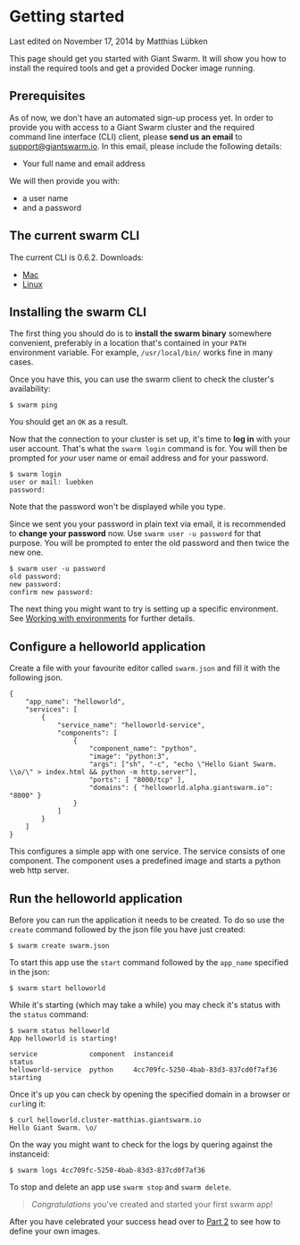 # Getting started

<p class="lastmod">Last edited on November 17, 2014 by Matthias Lübken</p>

This page should get you started with Giant Swarm. It will show you how to install the required tools and get a provided Docker image running.

## Prerequisites

As of now, we don't have an automated sign-up process yet. In order to provide you with access to a Giant Swarm cluster and the required command line interface (CLI) client, please __send us an email__ to [support@giantswarm.io](mailto:support@giantswarm.io). In this email, please include the following details:

 * Your full name and email address

We will then provide you with:

  * a user name
  * and a password

## The current swarm CLI

The current CLI is 0.6.2. Downloads:

  * [Mac](http://downloads.giantswarm.io/swarm/clients/0.6.2/swarm-0.6.2-darwin-amd64.tar.gz)
  * [Linux](http://downloads.giantswarm.io/swarm/clients/0.6.2/swarm-latest-linux-amd64.tar.gz)


## Installing the swarm CLI

The first thing you should do is to __install the swarm binary__ somewhere convenient, preferably in a location that's contained in your `PATH` environment variable. For example, `/usr/local/bin/` works fine in many cases.

Once you have this, you can use the swarm client to check the cluster's availability:

    $ swarm ping

You should get an `OK` as a result.

Now that the connection to your cluster is set up, it's time to __log in__ with your user account. That's what the `swarm login` command is for. You will then be prompted for *your* user name or email address and for your password.

    $ swarm login
    user or mail: luebken
    password:

Note that the password won't be displayed while you type.

Since we sent you your password in plain text via email, it is recommended to __change your password__ now. Use `swarm user -u password` for that purpose. You will be prompted to enter the old password and then twice the new one.

    $ swarm user -u password
    old password:
    new password:
    confirm new password:

The next thing you might want to try is setting up a specific environment. See [Working with environments](/reference/env/) for further details.

## Configure a helloworld application

Create a file with your favourite editor called `swarm.json` and fill it with the following json.

    {
        "app_name": "helloworld",
        "services": [
            {
                "service_name": "helloworld-service",
                "components": [
                    {
                        "component_name": "python",
                        "image": "python:3",
                        "args": ["sh", "-c", "echo \"Hello Giant Swarm. \\o/\" > index.html && python -m http.server"],
                        "ports": [ "8000/tcp" ],
                        "domains": { "helloworld.alpha.giantswarm.io": "8000" }
                    }
                ]
            }
        ]
    }

This configures a simple app with one service. The service consists of one component. The component uses a predefined image and starts a python web http server.

## Run the helloworld application

Before you can run the application it needs to be created. To do so use the `create` command followed by the json file you have just created: 

    $ swarm create swarm.json

To start this app use the `start` command followed by the `app_name` specified in the json:

    $ swarm start helloworld

While it's starting (which may take a while) you may check it's status with the `status` command:

    $ swarm status helloworld
    App helloworld is starting!

    service             component  instanceid                            status
    helloworld-service  python     4cc709fc-5250-4bab-83d3-837cd0f7af36  starting

Once it's up you can check by opening the specified domain in a browser or `curl`ing it:
    
    $ curl helloworld.cluster-matthias.giantswarm.io
    Hello Giant Swarm. \o/

On the way you might want to check for the logs by quering against the instanceid:

    $ swarm logs 4cc709fc-5250-4bab-83d3-837cd0f7af36

To stop and delete an app use `swarm stop` and `swarm delete`.

> *Congratulations* you've created and started your first swarm app!

After you have celebrated your success head over to [Part 2](gettingstarted2.md) to see how to define your own images.